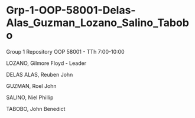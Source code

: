 # Grp-1-OOP-58001-Delas-Alas_Guzman_Lozano_Salino_Tabobo
Group 1 Repository
OOP 58001 - TTh 7:00-10:00

LOZANO, Gilmore Floyd - Leader

DELAS ALAS, Reuben John

GUZMAN, Roel John

SALINO, Niel Phillip

TABOBO, John Benedict
